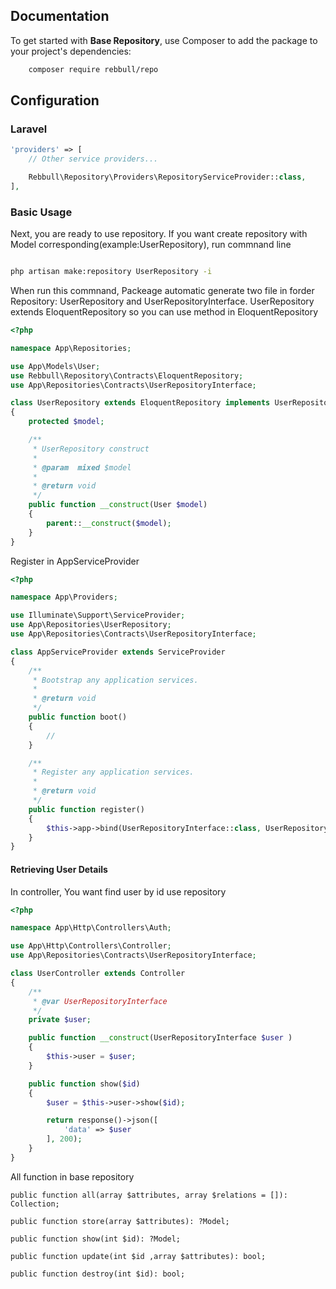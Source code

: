 ## Documentation

To get started with **Base Repository**, use Composer to add the package to your project's dependencies:

```bash
    composer require rebbull/repo
```

## Configuration

### Laravel 
```php
'providers' => [
    // Other service providers...

    Rebbull\Repository\Providers\RepositoryServiceProvider::class,
],
```

### Basic Usage

Next, you are ready to use repository. If you want create repository with Model corresponding(example:UserRepository), run commnand line 

```bash

php artisan make:repository UserRepository -i
```
When run this commnand, Packeage automatic generate two file in forder Repository: UserRepository and UserRepositoryInterface. 
UserRepository extends EloquentRepository so you can use method in EloquentRepository

```php
<?php

namespace App\Repositories;

use App\Models\User;
use Rebbull\Repository\Contracts\EloquentRepository;
use App\Repositories\Contracts\UserRepositoryInterface;

class UserRepository extends EloquentRepository implements UserRepositoryInterface
{
    protected $model;

    /**
     * UserRepository construct
     *
     * @param  mixed $model
     *
     * @return void
     */
    public function __construct(User $model)
    {
        parent::__construct($model);
    }
}
```
Register in AppServiceProvider
```php
<?php

namespace App\Providers;

use Illuminate\Support\ServiceProvider;
use App\Repositories\UserRepository;
use App\Repositories\Contracts\UserRepositoryInterface;

class AppServiceProvider extends ServiceProvider
{
    /**
     * Bootstrap any application services.
     *
     * @return void
     */
    public function boot()
    {
        //
    }

    /**
     * Register any application services.
     *
     * @return void
     */
    public function register()
    {
        $this->app->bind(UserRepositoryInterface::class, UserRepository::class);
    }
}
```


#### Retrieving User Details

In controller, You want find user by id use repository

```php
<?php

namespace App\Http\Controllers\Auth;

use App\Http\Controllers\Controller;
use App\Repositories\Contracts\UserRepositoryInterface;

class UserController extends Controller
{
    /**
     * @var UserRepositoryInterface
     */
    private $user;

    public function __construct(UserRepositoryInterface $user )
    {
        $this->user = $user;
    }

    public function show($id) 
    {
        $user = $this->user->show($id);

        return response()->json([
            'data' => $user
        ], 200);
    }
}
```
All function in base repository
```
public function all(array $attributes, array $relations = []): Collection;

public function store(array $attributes): ?Model;

public function show(int $id): ?Model;

public function update(int $id ,array $attributes): bool;

public function destroy(int $id): bool;